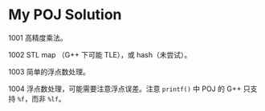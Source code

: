 # My POJ Solution

1001 高精度乘法。

1002 STL map （G++ 下可能 TLE），或 hash（未尝试）。

1003 简单的浮点数处理。

1004 浮点数处理，可能需要注意浮点误差。注意 `printf()` 中 POJ 的 G++ 只支持 `%f`，而非 `%lf`。